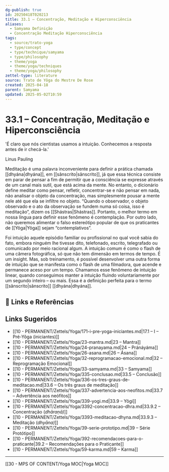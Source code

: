 ```yaml
---
dg-publish: true
id: 20250418T020213
title: 33.1 – Concentração, Meditação e Hiperconsciência
aliases:
  - Samyama Definição
  - Concentração Meditação Hiperconsciência
tags:
  - source/trato-yoga
  - type/concept
  - type/technique/samyama
  - type/philosophy
  - theme/yoga
  - theme/yoga/techniques
  - theme/yoga/philosophy
zettel-type: literature
source: Trato de Yôga do Mestre De Rose
created: 2025-04-18
parent: Samyama
updated: 2025-05-02T10:59
---
```


# 33.1 – Concentração, Meditação e Hiperconsciência

'É claro que nós cientistas usamos a intuição. Conhecemos a resposta antes de ir checá-la.' 

Linus Pauling

Meditação é uma palavra inconveniente para definir a prática chamada [[dhyána\|dhyána]], em [[sânscrito\|sânscrito]], já que essa técnica consiste em parar de pensar a fim de permitir que a consciência se expresse através de um canal mais sutil, que está acima da mente. No entanto, o dicionário define meditar como pensar, refletir, concentrar-se e não pensar em nada, não analisar o objeto da concentração, mas simplesmente pousar a mente nele até que ela se infiltre no objeto. “Quando o observador, o objeto observado e o ato da observação se fundem numa só coisa, isso é meditação”, dizem os [[Shástras\|Shástras]]. Portanto, o melhor termo em nossa língua para definir esse fenômeno é contemplação. Por outro lado, não queremos alimentar o falso estereótipo popular de que os praticantes de [[Yôga\|Yôga]] sejam “contemplativos”.

Foi intuição aquele episódio familiar ou profissional no qual você sabia do fato, embora ninguém lhe tivesse dito, telefonado, escrito, telegrafado ou comunicado por meio racional algum. A intuição comum é como o flash de uma câmera fotográfica, só que não tem dimensão em termos de tempo. É um insight. Mas, sob treinamento, é possível desenvolver uma outra forma de intuição que se manifesta como o flash de uma filmadora, que acende e permanece aceso por um tempo. Chamamos esse fenômeno de intuição linear, quando conseguimos manter a intuição fluindo voluntariamente por um segundo inteiro – ou mais. Essa é a definição perfeita para o termo [[sânscrito\|sânscrito]] [[dhyána\|dhyána]].

## 🔗 Links e Referências

## Links Sugeridos

- [[10 - PERMANENT/Zettels/Yoga/171-i-pre-yoga-iniciantes.md\|17.1 – I – Pré-Yôga (iniciantes)]]
- [[10 - PERMANENT/Zettels/Yoga/23-mantra.md\|23 – Mantra]]
- [[10 - PERMANENT/Zettels/Yoga/24-pranayama.md\|24 – Pránáyáma]]
- [[10 - PERMANENT/Zettels/Yoga/26-asana.md\|26 – Ásana]]
- [[10 - PERMANENT/Zettels/Yoga/32-reprogramacao-emocional.md\|32 – Reprogramação Emocional]]
- [[10 - PERMANENT/Zettels/Yoga/33-samyama.md\|33 – Samyama]]
- [[10 - PERMANENT/Zettels/Yoga/335-conclusao.md\|33.5 – Conclusão]]
- [[10 - PERMANENT/Zettels/Yoga/336-os-tres-graus-de-meditacao.md\|33.6 – Os três graus de meditação]]
- [[10 - PERMANENT/Zettels/Yoga/337-advertencia-aos-neofitos.md\|33.7 – Advertência aos neófitos]]
- [[10 - PERMANENT/Zettels/Yoga/339-yogi.md\|33.9 – Yôgi]]
- [[10 - PERMANENT/Zettels/Yoga/3392-concentracao-dhra.md\|33.9.2 – Concentração (*dhāraṇā)*]]
- [[10 - PERMANENT/Zettels/Yoga/3393-meditacao-dhyna.md\|33.9.3 – Meditação (*dhyāna)*]]
- [[10 - PERMANENT/Zettels/Yoga/39-serie-prototipo.md\|39 – Série Protótipo]]
- [[10 - PERMANENT/Zettels/Yoga/392-recomendacoes-para-o-praticante\|39.2 – Recomendações para o Praticante]]
- [[10 - PERMANENT/Zettels/Yoga/59-karma.md\|59 – Karma]]

---
[[30 - MPS OF CONTENT/Yoga MOC\|Yoga MOC]]